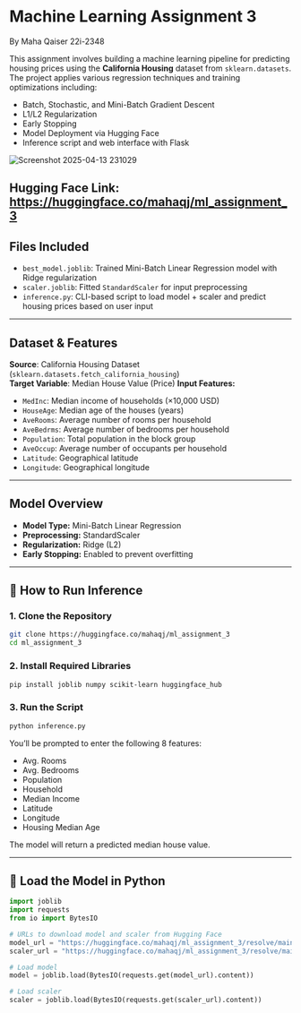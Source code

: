 # Machine Learning Assignment 3
By Maha Qaiser 22i-2348

This assignment involves building a machine learning pipeline for predicting housing prices using the **California Housing** dataset from `sklearn.datasets`. The project applies various regression techniques and training optimizations including:
- Batch, Stochastic, and Mini-Batch Gradient Descent  
- L1/L2 Regularization  
- Early Stopping  
- Model Deployment via Hugging Face  
- Inference script and web interface with Flask

![Screenshot 2025-04-13 231029](https://github.com/user-attachments/assets/3e2c1eb5-1871-4f49-be49-b13a58dd6d6f)

Hugging Face Link: https://huggingface.co/mahaqj/ml_assignment_3
---
## Files Included
- `best_model.joblib`: Trained Mini-Batch Linear Regression model with Ridge regularization  
- `scaler.joblib`: Fitted `StandardScaler` for input preprocessing  
- `inference.py`: CLI-based script to load model + scaler and predict housing prices based on user input  
---

## Dataset & Features
**Source**: California Housing Dataset (`sklearn.datasets.fetch_california_housing`)  
**Target Variable**: Median House Value (Price)
**Input Features:**
- `MedInc`: Median income of households (×10,000 USD)  
- `HouseAge`: Median age of the houses (years)  
- `AveRooms`: Average number of rooms per household  
- `AveBedrms`: Average number of bedrooms per household  
- `Population`: Total population in the block group  
- `AveOccup`: Average number of occupants per household  
- `Latitude`: Geographical latitude  
- `Longitude`: Geographical longitude

---

## Model Overview

- **Model Type:** Mini-Batch Linear Regression  
- **Preprocessing:** StandardScaler  
- **Regularization:** Ridge (L2)  
- **Early Stopping:** Enabled to prevent overfitting

---

## 🚀 How to Run Inference

### 1. Clone the Repository
```bash
git clone https://huggingface.co/mahaqj/ml_assignment_3
cd ml_assignment_3
```

### 2. Install Required Libraries
```bash
pip install joblib numpy scikit-learn huggingface_hub
```

### 3. Run the Script
```bash
python inference.py
```

You’ll be prompted to enter the following 8 features:
- Avg. Rooms  
- Avg. Bedrooms  
- Population  
- Household  
- Median Income  
- Latitude  
- Longitude  
- Housing Median Age  

The model will return a predicted median house value.

---

## 🧠 Load the Model in Python

```python
import joblib
import requests
from io import BytesIO

# URLs to download model and scaler from Hugging Face
model_url = "https://huggingface.co/mahaqj/ml_assignment_3/resolve/main/best_model.joblib"
scaler_url = "https://huggingface.co/mahaqj/ml_assignment_3/resolve/main/scaler.joblib"

# Load model
model = joblib.load(BytesIO(requests.get(model_url).content))

# Load scaler
scaler = joblib.load(BytesIO(requests.get(scaler_url).content))
```
